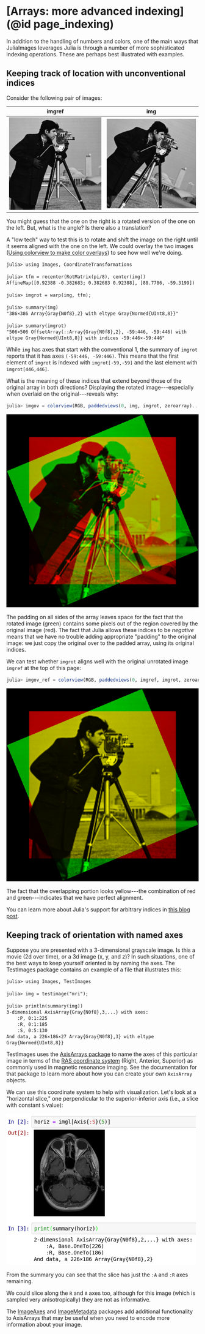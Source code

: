 # [Arrays: more advanced indexing](@id page_indexing)

In addition to the handling of numbers and colors, one of the main
ways that JuliaImages leverages Julia is through a number of more
sophisticated indexing operations. These are perhaps best illustrated
with examples.

## Keeping track of location with unconventional indices

Consider the following pair of images:

| imgref | img |
|:------:|:---:|
| ![cameraman](assets/indexing/cm.png) | ![cameraman](assets/indexing/cmrot.png) |

You might guess that the one on the right is a rotated version of the
one on the left. But, what is the angle? Is there also a translation?

A "low tech" way to test this is to rotate and shift the image on
the right until it seems aligned with the one on the left. We could
overlay the two images
([Using colorview to make color overlays](@ref)) to see how well we're
doing.

```jldoctest; setup = :(using Images; img = load(joinpath(@__DIR__, "src/tutorials/assets/indexing/cmrot.png")))
julia> using Images, CoordinateTransformations

julia> tfm = recenter(RotMatrix(pi/8), center(img))
AffineMap([0.92388 -0.382683; 0.382683 0.92388], [88.7786, -59.3199])

julia> imgrot = warp(img, tfm);

julia> summary(img)
"386×386 Array{Gray{N0f8},2} with eltype Gray{Normed{UInt8,8}}"

julia> summary(imgrot)
"506×506 OffsetArray(::Array{Gray{N0f8},2}, -59:446, -59:446) with eltype Gray{Normed{UInt8,8}} with indices -59:446×-59:446"
```

While `img` has axes that start with the conventional 1, the
summary of `imgrot` reports that it has axes `(-59:446, -59:446)`.
This means that the first element of `imgrot` is indexed with
`imgrot[-59,-59]` and the last element with `imgrot[446,446]`.

What is the meaning of these indices that extend beyond those of the
original array in both directions? Displaying the rotated
image---especially when overlaid on the original---reveals why:

```julia
julia> imgov = colorview(RGB, paddedviews(0, img, imgrot, zeroarray)...)
```

![rot_overlay](assets/indexing/rot_overlay.png)

The padding on all sides of the array leaves space for the fact that
the rotated image (green) contains some pixels out of the region
covered by the original image (red).  The fact that Julia allows these
indices to be *negative* means that we have no trouble adding
appropriate "padding" to the original image: we just copy the
original over to the padded array, using its original indices.

We can test whether `imgrot` aligns well with the original
unrotated image `imgref` at the top of this page:

```julia
julia> imgov_ref = colorview(RGB, paddedviews(0, imgref, imgrot, zeroarray)...)
```

![ref_overlay](assets/indexing/ref_overlay.png)

The fact that the overlapping portion looks yellow---the combination
of red and green---indicates that we have perfect alignment.

You can learn more about Julia's support for arbitrary indices in
[this blog post](https://julialang.org/blog/2017/04/offset-arrays).

## Keeping track of orientation with named axes

Suppose you are presented with a 3-dimensional grayscale image. Is this a movie (2d over time), or a 3d image (x, y, and z)? In such situations, one of the best ways to keep yourself oriented is by naming the axes.
The TestImages package contains an example of a file that illustrates this:

```julia-repl
julia> using Images, TestImages

julia> img = testimage("mri");

julia> println(summary(img))
3-dimensional AxisArray{Gray{N0f8},3,...} with axes:
    :P, 0:1:225
    :R, 0:1:185
    :S, 0:5:130
And data, a 226×186×27 Array{Gray{N0f8},3} with eltype Gray{Normed{UInt8,8}}
```

TestImages uses the [AxisArrays package](https://github.com/JuliaArrays/AxisArrays.jl) to name the axes of
this particular image in terms of the [RAS coordinate system](http://www.grahamwideman.com/gw/brain/orientation/orientterms.htm) (Right, Anterior, Superior) as commonly used in magnetic resonance imaging.
See the documentation for that package to learn more about how you can create your own `AxisArray` objects.

We can use this coordinate system to help with visualization. Let's look at a "horizontal slice," one perpendicular to the superior-inferior axis (i.e., a slice with constant `S` value):

![Sslice](assets/indexing/mri_s_slice.png)

From the summary you can see that the slice has just the `:A` and `:R` axes remaining.

We could slice along the `R` and `A` axes too, although for this image (which is sampled very anisotropically) they are not as informative.

The [ImageAxes](https://github.com/JuliaImages/ImageAxes.jl) and
[ImageMetadata](https://github.com/JuliaImages/ImageMetadata.jl)
packages add additional functionality to AxisArrays that may be useful
when you need to encode more information about your image.
